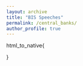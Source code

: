 ```yaml
---
layout: archive
title: "BIS Speeches"
permalink: /central_banks/
author_profile: true
---
```

html_to_native{
<link rel="stylesheet" type="text/css" href="https://cdn.rawgit.com/bmabey/pyLDAvis/files/ldavis.v1.0.0.css">


<div id="ldavis_el6802049775504965118374855"></div>
<script type="text/javascript">

var ldavis_el6802049775504965118374855_data = {"mdsDat": {"x": [-0.018247493047895892, -0.08836521525883582, 0.1066127083067317], "y": [-0.10162991396594794, 0.06508188870507936, 0.036548025260868526], "topics": [1, 2, 3], "cluster": [1, 1, 1], "Freq": [45.83489990234375, 41.49708557128906, 12.668010711669922]}, "tinfo": {"Term": ["technology", "banking", "inclusion", "financial_inclusion", "idrbt", "system", "cyber", "security", "currency", "brexit", "reform", "ever", "reserve_bank", "debt", "forum", "company", "need", "australia", "competitor", "council", "safe", "increasing", "policy", "cyber_security", "measure", "asset", "always", "best", "information", "work", "australia", "regulator", "client", "microfinance", "banknote", "able", "player", "financial_inclusion", "inclusion", "statement", "cent", "remains", "consumer", "australian", "partly", "elsewhere", "housing", "deliver", "number", "conference", "boom", "mining_investment", "exchange_rate", "public_interest", "recent_economic", "flexible", "wage", "mining", "conduct", "flexibility", "arrangement", "change", "part", "monetary_policy", "income", "outcome", "policy", "project", "increased", "including", "monetary", "price", "growth", "year", "reserve_bank", "stability", "inflation", "rate", "reserve", "framework", "market", "work", "could", "financial_stability", "capacity", "objective", "investment", "economy", "would", "need", "interest", "risk", "brexit", "reform", "euro", "political", "reversal", "euro_area", "crisis", "corporate", "structural", "sustainability", "financial_crisis", "structural_reform", "problem", "sovereign", "speech", "seminar", "advanced_economy", "reform_measure", "downside", "europe", "aftermath", "shock", "force", "especially", "rising", "stressed", "ability", "risk_event", "asset", "india", "debt", "capital", "however", "measure", "fiscal", "real", "yield", "stance", "advanced", "interest_rate", "risk", "global", "world", "flow", "economy", "market", "rate", "interest", "government", "sector", "would", "inflation", "policy", "growth", "system", "monetary", "credit", "area", "year", "stability", "financial_stability", "idrbt", "competitor", "cyber_security", "every", "incident", "ciso", "volume", "award", "initiative", "chief", "subject", "door", "crime", "essential", "differentiating", "revolution", "successful", "varied", "chunk", "faculty", "secure", "efficiency", "techie", "criminal", "general", "together", "rangarajan", "usage", "cyber", "security", "technology", "banking", "forum", "ever", "currency", "council", "safe", "great", "company", "tech_company", "customer", "system", "increasing", "need", "member", "thought", "finance", "role", "continuing", "reserve_bank", "reserve", "would", "inclusion", "financial_inclusion", "sector", "work", "better", "back", "cash", "information", "challenge", "best"], "Freq": [15.0, 16.0, 27.0, 27.0, 6.0, 22.0, 5.0, 5.0, 5.0, 9.0, 9.0, 4.0, 14.0, 16.0, 4.0, 6.0, 14.0, 10.0, 3.0, 4.0, 4.0, 5.0, 41.0, 2.0, 14.0, 9.0, 4.0, 4.0, 4.0, 9.0, 10.441682815551758, 7.30908727645874, 7.30908727645874, 6.525938510894775, 5.742792129516602, 5.742792129516602, 5.742791175842285, 25.321487426757812, 25.321487426757812, 4.959644317626953, 4.959643363952637, 4.959643363952637, 4.959643363952637, 4.959643363952637, 4.17649507522583, 4.176494598388672, 4.176494121551514, 4.176494121551514, 4.176494121551514, 4.1764936447143555, 3.3933446407318115, 3.3933446407318115, 3.3933441638946533, 3.3933441638946533, 3.3933451175689697, 3.3933451175689697, 3.3933451175689697, 3.3933446407318115, 3.3933446407318115, 3.3933441638946533, 3.3933446407318115, 10.441682815551758, 8.092238426208496, 14.357420921325684, 5.742793560028076, 5.742792129516602, 26.887792587280273, 7.3090901374816895, 6.525943279266357, 6.525941848754883, 17.49001693725586, 11.224831581115723, 17.490018844604492, 12.791128158569336, 9.658534049987793, 11.224831581115723, 15.140571594238281, 16.70687484741211, 12.007984161376953, 9.658534049987793, 15.140570640563965, 7.3090901374816895, 7.30908727645874, 9.65853214263916, 6.525941848754883, 6.525940895080566, 7.3090901374816895, 8.87539005279541, 8.092243194580078, 7.3090901374816895, 7.309092998504639, 7.3090901374816895, 9.444404602050781, 9.444397926330566, 6.381266117095947, 6.381266117095947, 6.38126277923584, 5.615482807159424, 5.615481376647949, 5.615478992462158, 4.849697113037109, 4.083913326263428, 4.083912372589111, 4.083912372589111, 4.0839128494262695, 4.083911418914795, 4.083911418914795, 4.083910942077637, 4.083910942077637, 4.083909511566162, 3.3181278705596924, 3.3181278705596924, 3.3181264400482178, 3.3181264400482178, 3.3181262016296387, 3.3181254863739014, 3.3181262016296387, 3.3181252479553223, 3.3181252479553223, 3.318124532699585, 8.67861270904541, 6.38126277923584, 14.039103507995605, 7.147045612335205, 5.615480422973633, 11.741744995117188, 6.381264686584473, 6.381263256072998, 5.615480899810791, 5.615478515625, 4.849694728851318, 8.678614616394043, 15.570670127868652, 10.210183143615723, 7.912829399108887, 6.38126277923584, 12.50753116607666, 16.33646011352539, 15.570664405822754, 9.444397926330566, 6.381264686584473, 7.912830352783203, 10.210182189941406, 11.741747856140137, 14.039102554321289, 11.74174690246582, 10.210179328918457, 10.210183143615723, 7.147045612335205, 6.381266117095947, 6.381266117095947, 6.381265163421631, 6.381264686584473, 5.659785747528076, 2.6633846759796143, 2.163984537124634, 1.664583683013916, 1.664583683013916, 1.664583683013916, 1.664583683013916, 1.664583444595337, 1.664583444595337, 1.1651817560195923, 1.1651817560195923, 1.1651817560195923, 1.1651816368103027, 1.1651817560195923, 1.1651817560195923, 1.1651817560195923, 1.1651816368103027, 1.1651817560195923, 1.1651817560195923, 1.1651815176010132, 1.1651816368103027, 1.1651815176010132, 1.1651815176010132, 1.1651815176010132, 1.1651815176010132, 1.1651815176010132, 1.1651815176010132, 1.1651815176010132, 3.6621856689453125, 3.662186622619629, 9.155588150024414, 8.15678882598877, 2.6633846759796143, 2.6633851528167725, 3.1627862453460693, 2.163985013961792, 2.163985013961792, 1.6645838022232056, 2.663386583328247, 1.6645838022232056, 1.6645838022232056, 5.659792423248291, 2.1639859676361084, 3.1627893447875977, 1.6645841598510742, 1.6645841598510742, 1.6645838022232056, 1.6645842790603638, 1.6645840406417847, 2.663390874862671, 2.6633920669555664, 2.163989782333374, 1.6645925045013428, 1.6645922660827637, 1.664587378501892, 1.6645863056182861, 1.6645861864089966, 1.6645845174789429, 1.6645842790603638, 1.6645845174789429, 1.6645842790603638, 1.6645845174789429], "Total": [15.0, 16.0, 27.0, 27.0, 6.0, 22.0, 5.0, 5.0, 5.0, 9.0, 9.0, 4.0, 14.0, 16.0, 4.0, 6.0, 14.0, 10.0, 3.0, 4.0, 4.0, 5.0, 41.0, 2.0, 14.0, 9.0, 4.0, 4.0, 4.0, 9.0, 10.863415718078613, 7.730820655822754, 7.73082160949707, 6.947671890258789, 6.164523124694824, 6.164523601531982, 6.164524078369141, 27.241350173950195, 27.241350173950195, 5.381374359130859, 5.381373882293701, 5.381373882293701, 5.381374359130859, 5.381373882293701, 4.59822416305542, 4.59822416305542, 4.598223686218262, 4.59822416305542, 4.59822416305542, 4.598225116729736, 3.8150739669799805, 3.8150739669799805, 3.8150734901428223, 3.8150734901428223, 3.8150742053985596, 3.8150742053985596, 3.8150742053985596, 3.8150739669799805, 3.8150742053985596, 3.8150737285614014, 3.8150742053985596, 12.128215789794922, 10.045258522033691, 19.373594284057617, 6.930013179779053, 6.930012226104736, 41.09337615966797, 9.262109756469727, 8.212472915649414, 8.212471961975098, 27.866676330566406, 16.240999221801758, 29.398242950439453, 19.838176727294922, 14.108473777770996, 17.772567749023438, 27.048797607421875, 32.44401550292969, 21.05263900756836, 15.4404878616333, 31.64350700378418, 9.994428634643555, 10.027899742126465, 16.206270217895508, 8.478961944580078, 8.478960990905762, 11.559473037719727, 21.549394607543945, 20.466415405273438, 14.555792808532715, 16.91996192932129, 23.046232223510742, 9.87192153930664, 9.871917724609375, 6.808783054351807, 6.808783054351807, 6.808783531188965, 6.042999744415283, 6.042999267578125, 6.042998790740967, 5.277215003967285, 4.511430263519287, 4.511429309844971, 4.511429786682129, 4.511430263519287, 4.511429309844971, 4.511429309844971, 4.511429786682129, 4.511429786682129, 4.511429309844971, 3.7456440925598145, 3.7456440925598145, 3.7456438541412354, 3.7456438541412354, 3.7456440925598145, 3.745643377304077, 3.7456438541412354, 3.7456436157226562, 3.7456438541412354, 3.7456436157226562, 9.888957977294922, 7.308093070983887, 16.81576919555664, 8.357389450073242, 6.5423102378845215, 14.518415451049805, 7.591606616973877, 7.591606140136719, 6.825822830200195, 6.825821876525879, 5.776525020599365, 11.455279350280762, 23.046232223510742, 15.336299896240234, 10.905056953430176, 8.374773025512695, 21.549394607543945, 31.64350700378418, 32.44401550292969, 16.91996192932129, 9.157927513122559, 12.970765113830566, 20.466415405273438, 27.048797607421875, 41.09337615966797, 29.398242950439453, 22.395917892456055, 27.866676330566406, 11.490013122558594, 9.941079139709473, 19.838176727294922, 17.772567749023438, 16.206270217895508, 6.176100254058838, 3.1796975135803223, 2.6802964210510254, 2.1808953285217285, 2.1808953285217285, 2.1808953285217285, 2.1808953285217285, 2.1808953285217285, 2.1808953285217285, 1.6814930438995361, 1.6814930438995361, 1.6814930438995361, 1.6814930438995361, 1.6814931631088257, 1.6814931631088257, 1.6814931631088257, 1.6814930438995361, 1.6814931631088257, 1.6814931631088257, 1.6814930438995361, 1.6814931631088257, 1.6814930438995361, 1.6814930438995361, 1.6814930438995361, 1.6814930438995361, 1.6814931631088257, 1.6814931631088257, 1.6814931631088257, 5.7097883224487305, 5.72681188583374, 15.135988235473633, 16.39983558654785, 4.710987091064453, 4.745687007904053, 5.993210315704346, 4.228609561920166, 4.228609085083008, 2.946384906768799, 6.259599685668945, 2.9637184143066406, 2.9637184143066406, 22.395917892456055, 5.777575492858887, 14.555792808532715, 3.729207992553711, 3.729207992553711, 3.729208469390869, 3.746884346008301, 3.746884822845459, 14.108473777770996, 21.05263900756836, 20.466415405273438, 27.241350173950195, 27.241350173950195, 12.970765113830566, 9.994428634643555, 8.39342212677002, 4.477973937988281, 5.295529365539551, 4.5300397872924805, 6.0613298416137695, 4.530039310455322], "Category": ["Default", "Default", "Default", "Default", "Default", "Default", "Default", "Default", "Default", "Default", "Default", "Default", "Default", "Default", "Default", "Default", "Default", "Default", "Default", "Default", "Default", "Default", "Default", "Default", "Default", "Default", "Default", "Default", "Default", "Default", "Topic1", "Topic1", "Topic1", "Topic1", "Topic1", "Topic1", "Topic1", "Topic1", "Topic1", "Topic1", "Topic1", "Topic1", "Topic1", "Topic1", "Topic1", "Topic1", "Topic1", "Topic1", "Topic1", "Topic1", "Topic1", "Topic1", "Topic1", "Topic1", "Topic1", "Topic1", "Topic1", "Topic1", "Topic1", "Topic1", "Topic1", "Topic1", "Topic1", "Topic1", "Topic1", "Topic1", "Topic1", "Topic1", "Topic1", "Topic1", "Topic1", "Topic1", "Topic1", "Topic1", "Topic1", "Topic1", "Topic1", "Topic1", "Topic1", "Topic1", "Topic1", "Topic1", "Topic1", "Topic1", "Topic1", "Topic1", "Topic1", "Topic1", "Topic1", "Topic1", "Topic1", "Topic1", "Topic2", "Topic2", "Topic2", "Topic2", "Topic2", "Topic2", "Topic2", "Topic2", "Topic2", "Topic2", "Topic2", "Topic2", "Topic2", "Topic2", "Topic2", "Topic2", "Topic2", "Topic2", "Topic2", "Topic2", "Topic2", "Topic2", "Topic2", "Topic2", "Topic2", "Topic2", "Topic2", "Topic2", "Topic2", "Topic2", "Topic2", "Topic2", "Topic2", "Topic2", "Topic2", "Topic2", "Topic2", "Topic2", "Topic2", "Topic2", "Topic2", "Topic2", "Topic2", "Topic2", "Topic2", "Topic2", "Topic2", "Topic2", "Topic2", "Topic2", "Topic2", "Topic2", "Topic2", "Topic2", "Topic2", "Topic2", "Topic2", "Topic2", "Topic2", "Topic2", "Topic2", "Topic3", "Topic3", "Topic3", "Topic3", "Topic3", "Topic3", "Topic3", "Topic3", "Topic3", "Topic3", "Topic3", "Topic3", "Topic3", "Topic3", "Topic3", "Topic3", "Topic3", "Topic3", "Topic3", "Topic3", "Topic3", "Topic3", "Topic3", "Topic3", "Topic3", "Topic3", "Topic3", "Topic3", "Topic3", "Topic3", "Topic3", "Topic3", "Topic3", "Topic3", "Topic3", "Topic3", "Topic3", "Topic3", "Topic3", "Topic3", "Topic3", "Topic3", "Topic3", "Topic3", "Topic3", "Topic3", "Topic3", "Topic3", "Topic3", "Topic3", "Topic3", "Topic3", "Topic3", "Topic3", "Topic3", "Topic3", "Topic3", "Topic3", "Topic3", "Topic3", "Topic3", "Topic3"], "logprob": [30.0, 29.0, 28.0, 27.0, 26.0, 25.0, 24.0, 23.0, 22.0, 21.0, 20.0, 19.0, 18.0, 17.0, 16.0, 15.0, 14.0, 13.0, 12.0, 11.0, 10.0, 9.0, 8.0, 7.0, 6.0, 5.0, 4.0, 3.0, 2.0, 1.0, -5.432400226593018, -5.789100170135498, -5.789100170135498, -5.902400016784668, -6.030300140380859, -6.030300140380859, -6.030300140380859, -4.546599864959717, -4.546599864959717, -6.1768999099731445, -6.1768999099731445, -6.1768999099731445, -6.1768999099731445, -6.1768999099731445, -6.348700046539307, -6.348700046539307, -6.348700046539307, -6.348700046539307, -6.348700046539307, -6.348700046539307, -6.556399822235107, -6.556399822235107, -6.556399822235107, -6.556399822235107, -6.556399822235107, -6.556399822235107, -6.556399822235107, -6.556399822235107, -6.556399822235107, -6.556399822235107, -6.556399822235107, -5.432400226593018, -5.687300205230713, -5.113900184631348, -6.030300140380859, -6.030300140380859, -4.486499786376953, -5.789100170135498, -5.902400016784668, -5.902400016784668, -4.916600227355957, -5.360099792480469, -4.916600227355957, -5.229499816894531, -5.51039981842041, -5.360099792480469, -5.060800075531006, -4.962399959564209, -5.292600154876709, -5.51039981842041, -5.060800075531006, -5.789100170135498, -5.789100170135498, -5.51039981842041, -5.902400016784668, -5.902400016784668, -5.789100170135498, -5.594900131225586, -5.687300205230713, -5.789100170135498, -5.789100170135498, -5.789100170135498, -5.4334001541137695, -5.4334001541137695, -5.825399875640869, -5.825399875640869, -5.825399875640869, -5.9532999992370605, -5.9532999992370605, -5.9532999992370605, -6.099899768829346, -6.271699905395508, -6.271699905395508, -6.271699905395508, -6.271699905395508, -6.271699905395508, -6.271699905395508, -6.271699905395508, -6.271699905395508, -6.271699905395508, -6.479400157928467, -6.479400157928467, -6.479400157928467, -6.479400157928467, -6.479400157928467, -6.479400157928467, -6.479400157928467, -6.479400157928467, -6.479400157928467, -6.479400157928467, -5.517899990081787, -5.825399875640869, -5.036900043487549, -5.712100028991699, -5.9532999992370605, -5.21560001373291, -5.825399875640869, -5.825399875640869, -5.9532999992370605, -5.9532999992370605, -6.099899768829346, -5.517899990081787, -4.9334001541137695, -5.355400085449219, -5.610300064086914, -5.825399875640869, -5.152500152587891, -4.88539981842041, -4.9334001541137695, -5.4334001541137695, -5.825399875640869, -5.610300064086914, -5.355400085449219, -5.21560001373291, -5.036900043487549, -5.21560001373291, -5.355400085449219, -5.355400085449219, -5.712100028991699, -5.825399875640869, -5.825399875640869, -5.825399875640869, -5.825399875640869, -4.758900165557861, -5.512599945068359, -5.720300197601318, -5.982699871063232, -5.982699871063232, -5.982699871063232, -5.982699871063232, -5.982699871063232, -5.982699871063232, -6.339399814605713, -6.339399814605713, -6.339399814605713, -6.339399814605713, -6.339399814605713, -6.339399814605713, -6.339399814605713, -6.339399814605713, -6.339399814605713, -6.339399814605713, -6.339399814605713, -6.339399814605713, -6.339399814605713, -6.339399814605713, -6.339399814605713, -6.339399814605713, -6.339399814605713, -6.339399814605713, -6.339399814605713, -5.194200038909912, -5.194200038909912, -4.277900218963623, -4.393400192260742, -5.512599945068359, -5.512599945068359, -5.340799808502197, -5.720300197601318, -5.720300197601318, -5.982699871063232, -5.512599945068359, -5.982699871063232, -5.982699871063232, -4.758900165557861, -5.720300197601318, -5.340799808502197, -5.982699871063232, -5.982699871063232, -5.982699871063232, -5.982699871063232, -5.982699871063232, -5.512599945068359, -5.512599945068359, -5.720300197601318, -5.982699871063232, -5.982699871063232, -5.982699871063232, -5.982699871063232, -5.982699871063232, -5.982699871063232, -5.982699871063232, -5.982699871063232, -5.982699871063232, -5.982699871063232], "loglift": [30.0, 29.0, 28.0, 27.0, 26.0, 25.0, 24.0, 23.0, 22.0, 21.0, 20.0, 19.0, 18.0, 17.0, 16.0, 15.0, 14.0, 13.0, 12.0, 11.0, 10.0, 9.0, 8.0, 7.0, 6.0, 5.0, 4.0, 3.0, 2.0, 1.0, 0.7404999732971191, 0.7239999771118164, 0.7239999771118164, 0.7174999713897705, 0.7092999815940857, 0.7092999815940857, 0.7092999815940857, 0.7070000171661377, 0.7070000171661377, 0.6984999775886536, 0.6984999775886536, 0.6984999775886536, 0.6984999775886536, 0.6984999775886536, 0.683899998664856, 0.683899998664856, 0.683899998664856, 0.683899998664856, 0.683899998664856, 0.683899998664856, 0.6629999876022339, 0.6629999876022339, 0.6629999876022339, 0.6629999876022339, 0.6629999876022339, 0.6629999876022339, 0.6629999876022339, 0.6629999876022339, 0.6629999876022339, 0.6629999876022339, 0.6629999876022339, 0.6304000020027161, 0.5638999938964844, 0.4805000126361847, 0.592199981212616, 0.592199981212616, 0.35589998960494995, 0.5432999730110168, 0.5503000020980835, 0.5503000020980835, 0.314300000667572, 0.4106999933719635, 0.26080000400543213, 0.34130001068115234, 0.40119999647140503, 0.3206000030040741, 0.19990000128746033, 0.11640000343322754, 0.21870000660419464, 0.3109999895095825, 0.0430000014603138, 0.46720001101493835, 0.46389999985694885, 0.26260000467300415, 0.5182999968528748, 0.5182999968528748, 0.32170000672340393, -0.10689999908208847, -0.1477999985218048, 0.09130000323057175, -0.059300001710653305, -0.3682999908924103, 0.8353000283241272, 0.8353000283241272, 0.8147000074386597, 0.8147000074386597, 0.8147000074386597, 0.8062000274658203, 0.8062000274658203, 0.8062000274658203, 0.7950999736785889, 0.7799999713897705, 0.7799999713897705, 0.7799999713897705, 0.7799999713897705, 0.7799999713897705, 0.7799999713897705, 0.7799999713897705, 0.7799999713897705, 0.7799999713897705, 0.758400022983551, 0.758400022983551, 0.758400022983551, 0.758400022983551, 0.758400022983551, 0.758400022983551, 0.758400022983551, 0.758400022983551, 0.758400022983551, 0.758400022983551, 0.7490000128746033, 0.7439000010490417, 0.6991000175476074, 0.7231000065803528, 0.7268000245094299, 0.6672999858856201, 0.7059000134468079, 0.7059000134468079, 0.6844000220298767, 0.6844000220298767, 0.7046999931335449, 0.6019999980926514, 0.48739999532699585, 0.47269999980926514, 0.5587999820709229, 0.607699990272522, 0.33550000190734863, 0.2184000015258789, 0.1454000025987625, 0.29649999737739563, 0.5182999968528748, 0.38530001044273376, 0.18410000205039978, 0.045099999755620956, -0.19449999928474426, -0.03819999843835831, 0.0940999984741211, -0.12449999898672104, 0.4047999978065491, 0.43619999289512634, -0.2547000050544739, -0.14470000565052032, -0.05249999836087227, 1.9788000583648682, 1.8889000415802002, 1.8521000146865845, 1.7958999872207642, 1.7958999872207642, 1.7958999872207642, 1.7958999872207642, 1.7958999872207642, 1.7958999872207642, 1.6993000507354736, 1.6993000507354736, 1.6993000507354736, 1.6993000507354736, 1.6993000507354736, 1.6993000507354736, 1.6993000507354736, 1.6993000507354736, 1.6993000507354736, 1.6993000507354736, 1.6993000507354736, 1.6993000507354736, 1.6993000507354736, 1.6993000507354736, 1.6993000507354736, 1.6993000507354736, 1.6993000507354736, 1.6993000507354736, 1.6993000507354736, 1.621999979019165, 1.61899995803833, 1.5634000301361084, 1.3676999807357788, 1.4958000183105469, 1.4884999990463257, 1.426900029182434, 1.3961999416351318, 1.3961999416351318, 1.4951000213623047, 1.2115999460220337, 1.4891999959945679, 1.4891999959945679, 0.6905999779701233, 1.0841000080108643, 0.5396000146865845, 1.2595000267028809, 1.2595000267028809, 1.2595000267028809, 1.254699945449829, 1.254699945449829, 0.39890000224113464, -0.0013000000035390258, -0.18070000410079956, -0.7290999889373779, -0.7290999889373779, 0.013000000268220901, 0.2736000120639801, 0.448199987411499, 1.0765000581741333, 0.9088000059127808, 1.0649000406265259, 0.7736999988555908, 1.0649000406265259]}, "token.table": {"Topic": [2, 1, 2, 3, 2, 2, 1, 3, 1, 2, 1, 1, 2, 1, 1, 3, 2, 3, 1, 2, 3, 1, 1, 3, 1, 2, 3, 1, 2, 1, 2, 1, 2, 1, 2, 3, 1, 1, 2, 3, 1, 2, 3, 3, 3, 3, 1, 1, 2, 3, 3, 1, 1, 1, 1, 3, 2, 1, 2, 1, 2, 3, 1, 2, 3, 3, 2, 1, 2, 3, 1, 3, 2, 3, 3, 1, 2, 1, 3, 3, 2, 1, 2, 3, 1, 2, 3, 2, 2, 2, 1, 3, 3, 1, 3, 1, 2, 3, 2, 1, 3, 1, 2, 1, 2, 1, 1, 1, 2, 2, 2, 3, 1, 2, 3, 1, 2, 1, 2, 2, 3, 1, 2, 1, 2, 3, 3, 3, 1, 2, 3, 1, 3, 1, 2, 1, 2, 3, 1, 2, 3, 2, 3, 1, 2, 1, 3, 3, 1, 2, 1, 2, 1, 2, 1, 2, 1, 2, 1, 2, 3, 1, 1, 1, 1, 2, 1, 2, 1, 2, 3, 1, 1, 2, 1, 2, 1, 2, 1, 1, 1, 2, 2, 1, 2, 2, 1, 2, 1, 3, 1, 2, 1, 2, 1, 2, 2, 1, 1, 1, 2, 3, 1, 2, 3, 2, 3, 2, 1, 2, 2, 1, 3, 1, 2, 3, 1, 2, 3, 3, 1, 2, 3, 2, 2, 2, 2, 1, 2, 1, 2, 1, 2, 2, 2, 3, 3, 2, 1, 2, 3, 1, 3, 3, 1, 2, 3, 1, 2, 3, 3, 3, 3, 3, 1, 1, 2, 3, 1, 2, 3, 1, 2, 3, 1, 2, 3, 1, 2], "Freq": [0.800930380821228, 0.9733112454414368, 0.8655722737312317, 0.17311446368694305, 0.8866368532180786, 0.800930380821228, 0.6622459292411804, 0.441497266292572, 0.301778107881546, 0.603556215763092, 0.7863543033599854, 0.1011228859424591, 0.9101060032844543, 0.9205207824707031, 0.9291307330131531, 0.9170545339584351, 0.6699458360671997, 0.4466305673122406, 0.182928666472435, 0.30488109588623047, 0.48780977725982666, 0.9733113050460815, 0.6622459292411804, 0.441497266292572, 0.4765636622905731, 0.35742273926734924, 0.23828183114528656, 0.7863543629646301, 0.9116765856742859, 0.8255727291107178, 0.23587793111801147, 0.1196545884013176, 0.8375821113586426, 0.5665156245231628, 0.18883852660655975, 0.3776770532131195, 0.9291307330131531, 0.4949409067630768, 0.32996058464050293, 0.32996058464050293, 0.8245235681533813, 0.08245235681533813, 0.08245235681533813, 0.594709575176239, 0.5947095155715942, 0.9170545339584351, 0.9054664969444275, 0.15975461900234222, 0.47926387190818787, 0.47926387190818787, 0.9434859752655029, 0.7863543033599854, 0.8699008822441101, 0.9291306734085083, 0.5337767601013184, 0.5337767601013184, 0.9928845167160034, 0.6980524659156799, 0.2991653382778168, 0.2364843487739563, 0.2364843487739563, 0.4729686975479126, 0.34812840819358826, 0.6092247366905212, 0.594709575176239, 0.594709575176239, 0.9928844571113586, 0.16685548424720764, 0.3337109684944153, 0.5005664229393005, 0.3374139666557312, 0.6748279333114624, 0.3502756953239441, 0.7005513906478882, 0.7461861371994019, 0.17840397357940674, 0.8325518369674683, 0.8699010610580444, 0.5947095155715942, 0.594709575176239, 0.8009303212165833, 0.4176451563835144, 0.6032652258872986, 0.594709575176239, 0.8699010610580444, 0.8009305000305176, 0.5947095155715942, 0.8812147378921509, 0.9928843975067139, 0.8009303212165833, 0.42143529653549194, 0.6321529150009155, 0.9170545339584351, 0.7863544225692749, 0.594709575176239, 0.26815342903137207, 0.26815342903137207, 0.5363068580627441, 0.8866369724273682, 0.9177225232124329, 0.0734177976846695, 0.6170451045036316, 0.37022706866264343, 0.13172441720962524, 0.7903465628623962, 0.7863544225692749, 0.7863543033599854, 0.23881244659423828, 0.7164373397827148, 0.8009303212165833, 0.4245394766330719, 0.636809229850769, 0.6476479172706604, 0.3885887563228607, 0.594709575176239, 0.3260238766670227, 0.6520477533340454, 0.32758504152297974, 0.6551700830459595, 0.33939898014068604, 0.6787979602813721, 0.5782658457756042, 0.4081876575946808, 0.8699011206626892, 0.9171072244644165, 0.15285120904445648, 0.9714868068695068, 0.9170545339584351, 0.8523620963096619, 0.12176601588726044, 0.12176601588726044, 0.9177225232124329, 0.0734177976846695, 0.8657992482185364, 0.14429986476898193, 0.8523620367050171, 0.12176600098609924, 0.12176600098609924, 0.3461659550666809, 0.3461659550666809, 0.3461659550666809, 0.8210076093673706, 0.13683460652828217, 0.5545533299446106, 0.44364264607429504, 0.6622458100318909, 0.44149723649024963, 0.9170545339584351, 0.4137125015258789, 0.531916081905365, 0.2618879973888397, 0.7856639623641968, 0.6055639386177063, 0.34603652358055115, 0.47403088212013245, 0.5056329369544983, 0.20663411915302277, 0.8265364766120911, 0.26815345883369446, 0.26815345883369446, 0.5363069176673889, 1.007531762123108, 0.7863543629646301, 0.7863543629646301, 0.6100476384162903, 0.3588515520095825, 0.7226330637931824, 0.2580832540988922, 0.48090818524360657, 0.2748046815395355, 0.20610350370407104, 0.8699010610580444, 0.8255728483200073, 0.23587796092033386, 0.8657993674278259, 0.14429989457130432, 0.7963956594467163, 0.19909891486167908, 0.8699010610580444, 0.9733111262321472, 0.6570401787757874, 0.34068751335144043, 0.8812147378921509, 0.6772982478141785, 0.3078628182411194, 0.8866367936134338, 0.7557673454284668, 0.21593351662158966, 0.7863544225692749, 0.5947095155715942, 0.5239795446395874, 0.49315720796585083, 0.13172443211078644, 0.7903465628623962, 0.7863543033599854, 0.9116769433021545, 0.8866369724273682, 0.905466616153717, 0.9291307330131531, 0.5699998140335083, 0.28499990701675415, 0.14249995350837708, 0.7087938785552979, 0.1417587846517563, 0.21263816952705383, 0.8812146782875061, 0.5947095155715942, 0.800930380821228, 0.3037372827529907, 0.6942566633224487, 0.8009304404258728, 0.5337768197059631, 0.5337768197059631, 0.2364843785762787, 0.2364843785762787, 0.4729687571525574, 0.2312893569469452, 0.6167716383934021, 0.15419290959835052, 0.5947095155715942, 0.1746172308921814, 0.1746172308921814, 0.6984689235687256, 0.8866368532180786, 0.800930380821228, 0.8866369724273682, 0.8866369724273682, 0.6189314126968384, 0.3375989496707916, 0.1465025097131729, 0.8790150284767151, 0.9291306734085083, 0.8009304404258728, 0.9474694728851318, 0.8866368532180786, 0.594709575176239, 0.594709575176239, 0.8866367936134338, 0.3125569522380829, 0.4465099275112152, 0.26790595054626465, 0.3374139666557312, 0.6748279333114624, 0.594709575176239, 0.3303385376930237, 0.06606770306825638, 0.5946093201637268, 0.26815345883369446, 0.26815345883369446, 0.5363069176673889, 0.5947095155715942, 0.5947095155715942, 0.5947095155715942, 0.9170545339584351, 0.7863543033599854, 0.7003902196884155, 0.1000557467341423, 0.2001114934682846, 0.18340115249156952, 0.7336046099662781, 0.09170057624578476, 0.39088428020477295, 0.4886053502559662, 0.09772107005119324, 0.6553021669387817, 0.3024471402168274, 0.050407856702804565, 0.14650247991085052, 0.8790149092674255], "Term": ["ability", "able", "advanced", "advanced", "advanced_economy", "aftermath", "always", "always", "area", "area", "arrangement", "asset", "asset", "australia", "australian", "award", "back", "back", "banking", "banking", "banking", "banknote", "best", "best", "better", "better", "better", "boom", "brexit", "capacity", "capacity", "capital", "capital", "cash", "cash", "cash", "cent", "challenge", "challenge", "challenge", "change", "change", "change", "chief", "chunk", "ciso", "client", "company", "company", "company", "competitor", "conduct", "conference", "consumer", "continuing", "continuing", "corporate", "could", "could", "council", "council", "council", "credit", "credit", "crime", "criminal", "crisis", "currency", "currency", "currency", "customer", "customer", "cyber", "cyber", "cyber_security", "debt", "debt", "deliver", "differentiating", "door", "downside", "economy", "economy", "efficiency", "elsewhere", "especially", "essential", "euro", "euro_area", "europe", "ever", "ever", "every", "exchange_rate", "faculty", "finance", "finance", "finance", "financial_crisis", "financial_inclusion", "financial_inclusion", "financial_stability", "financial_stability", "fiscal", "fiscal", "flexibility", "flexible", "flow", "flow", "force", "forum", "forum", "framework", "framework", "general", "global", "global", "government", "government", "great", "great", "growth", "growth", "housing", "however", "however", "idrbt", "incident", "including", "including", "including", "inclusion", "inclusion", "income", "income", "increased", "increased", "increased", "increasing", "increasing", "increasing", "india", "india", "inflation", "inflation", "information", "information", "initiative", "interest", "interest", "interest_rate", "interest_rate", "investment", "investment", "market", "market", "measure", "measure", "member", "member", "member", "microfinance", "mining", "mining_investment", "monetary", "monetary", "monetary_policy", "monetary_policy", "need", "need", "need", "number", "objective", "objective", "outcome", "outcome", "part", "part", "partly", "player", "policy", "policy", "political", "price", "price", "problem", "project", "project", "public_interest", "rangarajan", "rate", "rate", "real", "real", "recent_economic", "reform", "reform_measure", "regulator", "remains", "reserve", "reserve", "reserve", "reserve_bank", "reserve_bank", "reserve_bank", "reversal", "revolution", "rising", "risk", "risk", "risk_event", "role", "role", "safe", "safe", "safe", "sector", "sector", "sector", "secure", "security", "security", "security", "seminar", "shock", "sovereign", "speech", "stability", "stability", "stance", "stance", "statement", "stressed", "structural", "structural_reform", "subject", "successful", "sustainability", "system", "system", "system", "tech_company", "tech_company", "techie", "technology", "technology", "technology", "thought", "thought", "thought", "together", "usage", "varied", "volume", "wage", "work", "work", "work", "world", "world", "world", "would", "would", "would", "year", "year", "year", "yield", "yield"]}, "R": 30, "lambda.step": 0.01, "plot.opts": {"xlab": "PC1", "ylab": "PC2"}, "topic.order": [3, 1, 2]};

function LDAvis_load_lib(url, callback){
  var s = document.createElement('script');
  s.src = url;
  s.async = true;
  s.onreadystatechange = s.onload = callback;
  s.onerror = function(){console.warn("failed to load library " + url);};
  document.getElementsByTagName("head")[0].appendChild(s);
}

if(typeof(LDAvis) !== "undefined"){
   // already loaded: just create the visualization
   !function(LDAvis){
       new LDAvis("#" + "ldavis_el6802049775504965118374855", ldavis_el6802049775504965118374855_data);
   }(LDAvis);
}else if(typeof define === "function" && define.amd){
   // require.js is available: use it to load d3/LDAvis
   require.config({paths: {d3: "https://cdnjs.cloudflare.com/ajax/libs/d3/3.5.5/d3.min"}});
   require(["d3"], function(d3){
      window.d3 = d3;
      LDAvis_load_lib("https://cdn.rawgit.com/bmabey/pyLDAvis/files/ldavis.v1.0.0.js", function(){
        new LDAvis("#" + "ldavis_el6802049775504965118374855", ldavis_el6802049775504965118374855_data);
      });
    });
}else{
    // require.js not available: dynamically load d3 & LDAvis
    LDAvis_load_lib("https://cdnjs.cloudflare.com/ajax/libs/d3/3.5.5/d3.min.js", function(){
         LDAvis_load_lib("https://cdn.rawgit.com/bmabey/pyLDAvis/files/ldavis.v1.0.0.js", function(){
                 new LDAvis("#" + "ldavis_el6802049775504965118374855", ldavis_el6802049775504965118374855_data);
            })
         });
}
</script>
}
